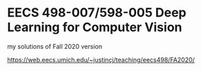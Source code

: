 # EECS 498-007/598-005 Deep Learning for Computer Vision 
my solutions of Fall 2020 version

https://web.eecs.umich.edu/~justincj/teaching/eecs498/FA2020/
